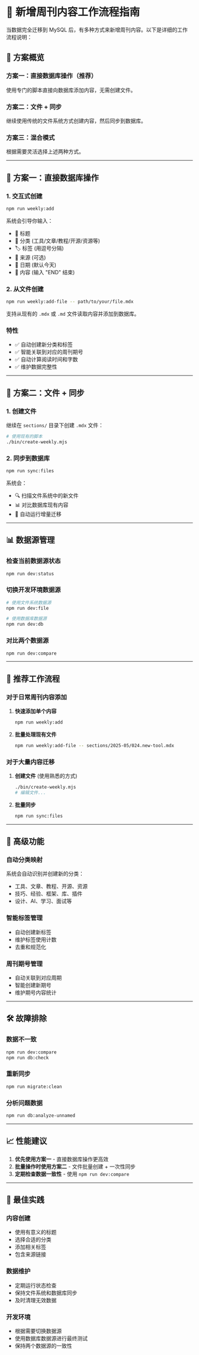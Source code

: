 # 📝 新增周刊内容工作流程指南

当数据完全迁移到 MySQL 后，有多种方式来新增周刊内容。以下是详细的工作流程说明：

## 🎯 方案概览

### 方案一：直接数据库操作（推荐）
使用专门的脚本直接向数据库添加内容，无需创建文件。

### 方案二：文件 + 同步
继续使用传统的文件系统方式创建内容，然后同步到数据库。

### 方案三：混合模式
根据需要灵活选择上述两种方式。

---

## 🚀 方案一：直接数据库操作

### 1. 交互式创建
```bash
npm run weekly:add
```

系统会引导你输入：
- 📝 标题
- 📂 分类 (工具/文章/教程/开源/资源等)
- 🏷️ 标签 (用逗号分隔)
- 🔗 来源 (可选)
- 📅 日期 (默认今天)
- 📝 内容 (输入 "END" 结束)

### 2. 从文件创建
```bash
npm run weekly:add-file -- path/to/your/file.mdx
```

支持从现有的 `.mdx` 或 `.md` 文件读取内容并添加到数据库。

### 特性
- ✅ 自动创建新分类和标签
- ✅ 智能关联到对应的周刊期号
- ✅ 自动计算阅读时间和字数
- ✅ 维护数据完整性

---

## 🔄 方案二：文件 + 同步

### 1. 创建文件
继续在 `sections/` 目录下创建 `.mdx` 文件：

```bash
# 使用现有的脚本
./bin/create-weekly.mjs
```

### 2. 同步到数据库
```bash
npm run sync:files
```

系统会：
- 🔍 扫描文件系统中的新文件
- 📊 对比数据库现有内容
- 🚀 自动运行增量迁移

---

## 📊 数据源管理

### 检查当前数据源状态
```bash
npm run dev:status
```

### 切换开发环境数据源
```bash
# 使用文件系统数据源
npm run dev:file

# 使用数据库数据源  
npm run dev:db
```

### 对比两个数据源
```bash
npm run dev:compare
```

---

## 🎨 推荐工作流程

### 对于日常周刊内容添加

1. **快速添加单个内容**
   ```bash
   npm run weekly:add
   ```

2. **批量处理现有文件**
   ```bash
   npm run weekly:add-file -- sections/2025-05/024.new-tool.mdx
   ```

### 对于大量内容迁移

1. **创建文件** (使用熟悉的方式)
   ```bash
   ./bin/create-weekly.mjs
   # 编辑文件...
   ```

2. **批量同步**
   ```bash
   npm run sync:files
   ```

---

## 🔧 高级功能

### 自动分类映射
系统会自动识别并创建新的分类：
- 工具、文章、教程、开源、资源
- 技巧、经验、框架、库、插件
- 设计、AI、学习、面试等

### 智能标签管理
- 自动创建新标签
- 维护标签使用计数
- 去重和规范化

### 周刊期号管理
- 自动关联到对应周期
- 智能创建新期号
- 维护期号内容统计

---

## 🛠️ 故障排除

### 数据不一致
```bash
npm run dev:compare
npm run db:check
```

### 重新同步
```bash
npm run migrate:clean
```

### 分析问题数据
```bash
npm run db:analyze-unnamed
```

---

## 📈 性能建议

1. **优先使用方案一** - 直接数据库操作更高效
2. **批量操作时使用方案二** - 文件批量创建 + 一次性同步
3. **定期检查数据一致性** - 使用 `npm run dev:compare`

---

## 🎯 最佳实践

### 内容创建
- 使用有意义的标题
- 选择合适的分类
- 添加相关标签
- 包含来源链接

### 数据维护
- 定期运行状态检查
- 保持文件系统和数据库同步
- 及时清理无效数据

### 开发环境
- 根据需要切换数据源
- 使用数据库数据源进行最终测试
- 保持两个数据源的一致性 